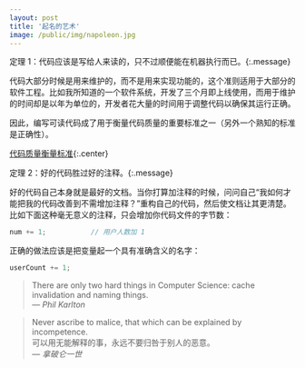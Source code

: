 ```yaml
---
layout: post
title: '起名的艺术'
image: /public/img/napoleon.jpg
---
```




定理 1：代码应该是写给人来读的，只不过顺便能在机器执行而已。{:.message}

代码大部分时候是用来维护的，而不是用来实现功能的，这个准则适用于大部分的软件工程。比如我所知道的一个软件系统，开发了三个月即上线使用，而用于维护的时间却是以年为单位的，开发者花大量的时间用于调整代码以确保其运行正确。

因此，编写可读代码成了用于衡量代码质量的重要标准之一（另外一个熟知的标准是正确性）。

[代码质量衡量标准](https://infp.github.io/blogimages/code-quality.jpg){:.center}


定理 2：好的代码胜过好的注释。{:.message}

好的代码自己本身就是最好的文档。当你打算加注释的时候，问问自己“我如何才能把我的代码改善到不需增加注释？”重构自己的代码，然后使文档让其更清楚。比如下面这种毫无意义的注释，只会增加你代码文件的字节数：

```c
num += 1;           // 用户人数加 1
```

正确的做法应该是把变量起一个具有准确含义的名字：

```c
userCount += 1;
```


> There are only two hard things in Computer Science: cache invalidation and naming things.<br>
&mdash; <cite>Phil Karlton</cite>

> Never ascribe to malice, that which can be explained by incompetence.<br>
可以用无能解释的事，永远不要归咎于别人的恶意。<br>
&mdash; <cite>拿破仑一世</cite>